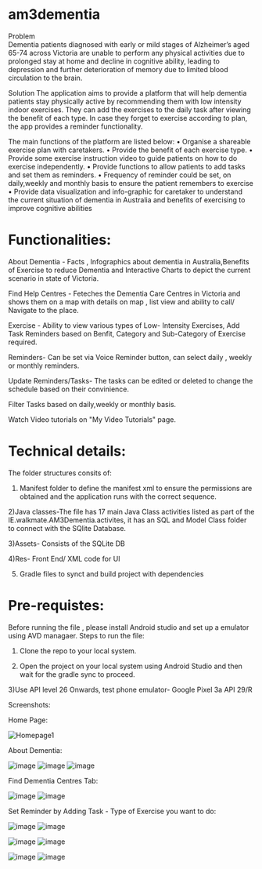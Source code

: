 # am3dementia


Problem        
Dementia patients diagnosed with early or mild stages of Alzheimer’s aged 65-74 across Victoria are unable to perform any physical activities due to prolonged stay at home and decline in cognitive ability, leading to depression and further deterioration of memory due to limited blood circulation to the brain.

Solution
The application aims to provide a platform that will help dementia patients stay physically active by recommending them with low intensity indoor exercises. They can add the exercises  to the daily task after viewing the benefit of each type. In case they forget to exercise according to plan, the app provides a reminder functionality.

The main functions of the platform are listed below:
• Organise a shareable exercise plan with caretakers.
• Provide the benefit of each exercise type.
• Provide some exercise instruction video to guide patients on how to do exercise independently.
• Provide functions to allow patients to add tasks and set them as reminders.
• Frequency of reminder could be set, on daily,weekly and monthly basis to ensure the patient remembers to exercise
• Provide data visualization and info-graphic for caretaker to understand the current situation of dementia in Australia and benefits of exercising to improve cognitive abilities

# Functionalities:

About Dementia - Facts , Infographics about dementia in Australia,Benefits of Exercise to reduce Dementia and Interactive Charts to depict the current scenario in state of Victoria.

Find Help Centres - Feteches the Dementia Care Centres in Victoria and shows them on a map with details on map , list view and ability to call/ Navigate to the place.

Exercise - Ability to view various types of Low- Intensity Exercises, Add Task Reminders based on Benfit, Category and Sub-Category of Exercise required. 

Reminders- Can be set via Voice Reminder button, can select daily , weekly or monthly reminders.

Update Reminders/Tasks-  The tasks can be edited or deleted to change the schedule based on their convinience.

Filter Tasks based on daily,weekly or monthly basis.

Watch Video tutorials on "My Video Tutorials" page.


# Technical details: 
The folder structures consits of:
1) Manifest folder to define the manifest xml to ensure the permissions are obtained and the application runs with the correct sequence.

2)Java classes-The file has 17 main Java Class activities listed as part of the IE.walkmate.AM3Dementia.activites, it has an SQL and Model Class folder to connect with the SQlite Database.

3)Assets- Consists of the SQLite DB

4)Res- Front End/ XML code for UI

5) Gradle files to synct and build project with dependencies


# Pre-requistes: 
Before running the file , please install Android studio and set up a emulator using AVD managaer.
Steps to run the file:
1) Clone the repo to your local system.

2) Open the project on your local system using Android Studio and then wait for the gradle sync to proceed.

3)Use API level 26 Onwards, test phone emulator- Google Pixel 3a API 29/R

Screenshots:


Home Page:

![Homepage1](https://user-images.githubusercontent.com/58926289/80381140-d58d9180-88e3-11ea-94c0-a3e5ff09367d.PNG)

About Dementia:

![image](https://user-images.githubusercontent.com/58926289/80381547-6c5a4e00-88e4-11ea-97ff-08386c8d585f.png) ![image](https://user-images.githubusercontent.com/58926289/80381741-ba6f5180-88e4-11ea-8468-4d053f04b98d.png) ![image](https://user-images.githubusercontent.com/58926289/80382082-3073b880-88e5-11ea-9377-c0880a871d9b.png) 

Find Dementia Centres Tab:

![image](https://user-images.githubusercontent.com/58926289/80382281-74ff5400-88e5-11ea-9bd8-3dd211b2f2a6.png) ![image](https://user-images.githubusercontent.com/58926289/80385789-db867100-88e9-11ea-9ceb-c220a7944fc6.png)





Set Reminder by Adding Task - Type of Exercise you want to do:

![image](https://user-images.githubusercontent.com/58926289/80382755-01aa1200-88e6-11ea-89b3-c64648882e11.png) ![image](https://user-images.githubusercontent.com/58926289/80382905-3d44dc00-88e6-11ea-854a-61b48d35ea0a.png)

![image](https://user-images.githubusercontent.com/58926289/80383384-d83db600-88e6-11ea-815a-9f0539ac6db4.png) ![image](https://user-images.githubusercontent.com/58926289/80383631-2bb00400-88e7-11ea-8463-0ffce4917ad3.png)

![image](https://user-images.githubusercontent.com/58926289/80385481-703c9f00-88e9-11ea-8da7-7170abb62c39.png) ![image](https://user-images.githubusercontent.com/58926289/80444822-060e1380-8956-11ea-9c02-634f2f06992d.png)



